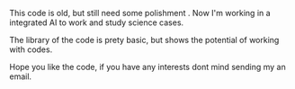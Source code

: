 This code is old, but still need some polishment . 
Now I'm working in a integrated AI to work and study science cases.

The library of the code is prety basic, but shows the potential of working with codes.

Hope you like the code, if you have any interests dont mind sending my an email.
